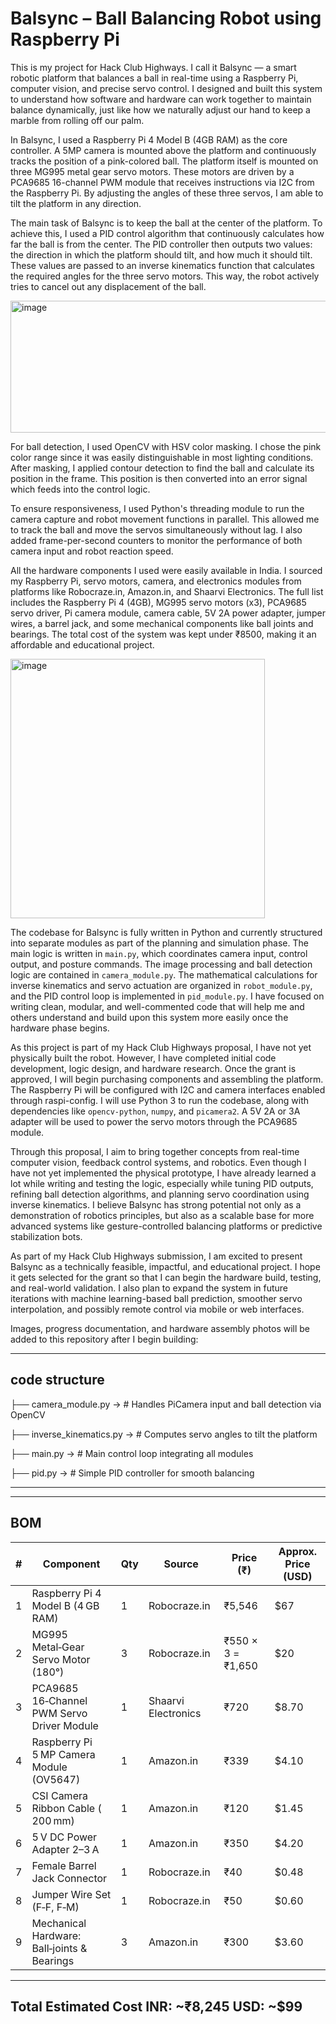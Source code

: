 
# Balsync – Ball Balancing Robot using Raspberry Pi

This is my project for Hack Club Highways. I call it Balsync — a smart robotic platform that balances a ball in real-time using a Raspberry Pi, computer vision, and precise servo control. I designed and built this system to understand how software and hardware can work together to maintain balance dynamically, just like how we naturally adjust our hand to keep a marble from rolling off our palm.

In Balsync, I used a Raspberry Pi 4 Model B (4GB RAM) as the core controller. A 5MP camera is mounted above the platform and continuously tracks the position of a pink-colored ball. The platform itself is mounted on three MG995 metal gear servo motors. These motors are driven by a PCA9685 16-channel PWM module that receives instructions via I2C from the Raspberry Pi. By adjusting the angles of these three servos, I am able to tilt the platform in any direction.

The main task of Balsync is to keep the ball at the center of the platform. To achieve this, I used a PID control algorithm that continuously calculates how far the ball is from the center. The PID controller then outputs two values: the direction in which the platform should tilt, and how much it should tilt. These values are passed to an inverse kinematics function that calculates the required angles for the three servo motors. This way, the robot actively tries to cancel out any displacement of the ball.

<img width="664" height="211" alt="image" src="https://github.com/user-attachments/assets/befeb0cc-fbab-42b5-adeb-7dcc6e2a4a90" />


For ball detection, I used OpenCV with HSV color masking. I chose the pink color range since it was easily distinguishable in most lighting conditions. After masking, I applied contour detection to find the ball and calculate its position in the frame. This position is then converted into an error signal which feeds into the control logic.

To ensure responsiveness, I used Python's threading module to run the camera capture and robot movement functions in parallel. This allowed me to track the ball and move the servos simultaneously without lag. I also added frame-per-second counters to monitor the performance of both camera input and robot reaction speed.

All the hardware components I used were easily available in India. I sourced my Raspberry Pi, servo motors, camera, and electronics modules from platforms like Robocraze.in, Amazon.in, and Shaarvi Electronics. The full list includes the Raspberry Pi 4 (4GB), MG995 servo motors (x3), PCA9685 servo driver, Pi camera module, camera cable, 5V 2A power adapter, jumper wires, a barrel jack, and some mechanical components like ball joints and bearings. The total cost of the system was kept under ₹8500, making it an affordable and educational project.

<img width="407" height="415" alt="image" src="https://github.com/user-attachments/assets/f5a8e974-b12b-4694-9e40-ae41f37a92af" />


The codebase for Balsync is fully written in Python and currently structured into separate modules as part of the planning and simulation phase. The main logic is written in `main.py`, which coordinates camera input, control output, and posture commands. The image processing and ball detection logic are contained in `camera_module.py`. The mathematical calculations for inverse kinematics and servo actuation are organized in `robot_module.py`, and the PID control loop is implemented in `pid_module.py`. I have focused on writing clean, modular, and well-commented code that will help me and others understand and build upon this system more easily once the hardware phase begins.

As this project is part of my Hack Club Highways proposal, I have not yet physically built the robot. However, I have completed initial code development, logic design, and hardware research. Once the grant is approved, I will begin purchasing components and assembling the platform. The Raspberry Pi will be configured with I2C and camera interfaces enabled through raspi-config. I will use Python 3 to run the codebase, along with dependencies like `opencv-python`, `numpy`, and `picamera2`. A 5V 2A or 3A adapter will be used to power the servo motors through the PCA9685 module.

Through this proposal, I aim to bring together concepts from real-time computer vision, feedback control systems, and robotics. Even though I have not yet implemented the physical prototype, I have already learned a lot while writing and testing the logic, especially while tuning PID outputs, refining ball detection algorithms, and planning servo coordination using inverse kinematics. I believe Balsync has strong potential not only as a demonstration of robotics principles, but also as a scalable base for more advanced systems like gesture-controlled balancing platforms or predictive stabilization bots.

As part of my Hack Club Highways submission, I am excited to present Balsync as a technically feasible, impactful, and educational project. I hope it gets selected for the grant so that I can begin the hardware build, testing, and real-world validation. I also plan to expand the system in future iterations with machine learning-based ball prediction, smoother servo interpolation, and possibly remote control via mobile or web interfaces.

Images, progress documentation, and hardware assembly photos will be added to this repository after I begin building:






































---

## code structure

├── camera_module.py   ->      # Handles PiCamera input and ball detection via OpenCV

├── inverse_kinematics.py  ->  # Computes servo angles to tilt the platform

├── main.py       ->           # Main control loop integrating all modules

├── pid.py      ->             # Simple PID controller for smooth balancing

---

---
## BOM
| # | Component                                   | Qty | Source                          | Price (₹)         | Approx. Price (USD) | 
| - | ------------------------------------------- | --- | ------------------------------- | ----------------- | ------------------- | 
| 1 | Raspberry Pi 4 Model B (4 GB RAM)           | 1   | Robocraze.in                    | ₹5,546            |    $67              | 
| 2 | MG995 Metal‑Gear Servo Motor (180°)         | 3   | Robocraze.in                    | ₹550 × 3 = ₹1,650 |    $20              | 
| 3 | PCA9685 16‑Channel PWM Servo Driver Module  | 1   | Shaarvi Electronics             | ₹720              |    $8.70            | 
| 4 | Raspberry Pi 5 MP Camera Module (OV5647)    | 1   | Amazon.in                       | ₹339              |    $4.10            | 
| 5 | CSI Camera Ribbon Cable (  200 mm)          | 1   | Amazon.in                       | ₹120              |    $1.45            | 
| 6 | 5 V DC Power Adapter 2–3 A                  | 1   | Amazon.in                       | ₹350              |    $4.20            | 
| 7 | Female Barrel Jack Connector                | 1   | Robocraze.in                    | ₹40               |    $0.48            | 
| 8 | Jumper Wire Set (F‑F, F‑M)                  | 1   | Robocraze.in                    | ₹50               |    $0.60            | 
| 9 | Mechanical Hardware: Ball‑joints & Bearings | 3   | Amazon.in                       | ₹300              |    $3.60            | 

---
Total Estimated Cost
INR: ~₹8,245
USD: ~$99
---
